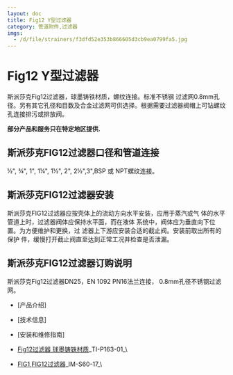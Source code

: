 ```yaml
---
layout: doc
title: Fig12 Y型过滤器
category: 管道附件,过滤器
imgs:
  - /d/file/strainers/f3dfd52e353b866605d3cb9ea0799fa5.jpg
---
```


# Fig12 Y型过滤器

斯派莎克Fig12过滤器，球墨铸铁材质，螺纹连接。标准不锈钢 过滤网0.8mm孔径。另有其它孔径和目数及合金过滤网可供选择。根据需要过滤器阀帽上可钻螺纹孔连接排污或排放阀。

**部分产品和服务只在特定地区提供.**

## 斯派莎克FIG12过滤器口径和管道连接

½", ¾", 1", 1¼", 1½", 2", 2½",3",BSP 或 NPT螺纹连接。

## 斯派莎克FIG12过滤器安装

斯派莎克FIG12过滤器应按壳体上的流动方向水平安装，应用于蒸汽或气 体的水平管道上时，过滤器阀体应保持水平面，而在液体 系统中，阀体应为垂直向下位置。为方便维护和更换，过 滤器上下游应安装合适的截止阀。安装前取出所有的保护 件，缓慢打开截止阀直至达到正常工况并检查是否泄漏。

## 斯派莎克FIG12过滤器订购说明

斯派莎克Fig12过滤器DN25，EN 1092 PN16法兰连接， 0.8mm孔径不锈钢过滤网。

- [产品介绍]
- [技术信息]
- [安装和维修指南]

- [Fig12过滤器 球墨铸铁材质](/d/pdf/TI-P163-01-Fig12%20球墨铸铁过滤器.pdf)\_TI-P163-01\_\

- [FIG1,FIG12过滤器](/d/pdf/IM-S60-17-FIG1,FIG12过滤器.pdf)\_IM-S60-17\_\
